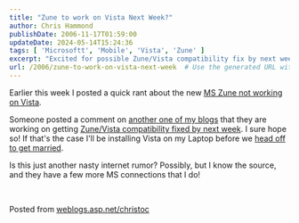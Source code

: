 ```yaml
---
title: "Zune to work on Vista Next Week?"
author: Chris Hammond
publishDate: 2006-11-17T01:59:00
updateDate: 2024-05-14T15:24:36
tags: [ 'Microsoftt', 'Mobile', 'Vista', 'Zune' ]
excerpt: "Excited for possible Zune/Vista compatibility fix by next week! Stay tuned for updates on this tech issue. #Zune #VistaCompatibility #TechNews"
url: /2006/zune-to-work-on-vista-next-week  # Use the generated URL with year
---
```

<p>Earlier this week I posted a quick rant about the new <a href="https://weblogs.asp.net/christoc/archive/2006/11/14/Zune-not-for-vista_2100_.aspx" title="Zune and Vista">MS Zune not working on Vista</a>.</p>  <p>Someone posted a comment on <a href="https://chrishammond.com" target="_blank" title="Chris Hammond">another one of my blogs</a> that they are working on getting <a href="https://www.chrishammond.com/tabid/54/itemid/648/zune-not-for-vista" target="_blank">Zune/Vista compatibility fixed by next week</a>. I sure hope so! If that&#39;s the case I&#39;ll be installing Vista on my Laptop before we <a href="https://www.horsesandcars.com" target="_blank" title="Horsesandcars.com">head off to get married</a>.</p>  <p>Is this just another nasty internet rumor? Possibly, but I know the source, and they have a few more MS connections that I do!</p>  <p>&nbsp;</p>  <p>Posted from <a href="https://weblogs.asp.net/christoc/">weblogs.asp.net/christoc</a></p> 

